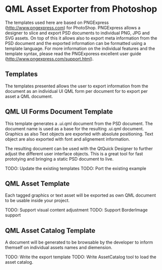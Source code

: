 

# QML Asset Exporter from Photoshop

The templates used here are based on PNGExpress (http://www.pngexpress.com)
for PhotoShop. PNGExpress allows a designer to slice and export PSD documents
to individual PNG, JPG and SVG assets. On top of this it allows also to export
meta information from the PSD document and the exported information can be
formatted using a template language. For more information on the individual
features and the template syntax, please read the PNGExporess excellent user
guide (http://www.pngexpress.com/support.html).

## Templates

The templates presented allows the user to export information from the
document as an individual UI QML form per document for to export per asset a
QML document.

## QML UI Forms Document Template

This template generates a .ui.qml document from the PSD document. The document
name is used as a base for the resulting .ui.qml document. Graphics as also
Text objects are exported with absolute positioning. Text object are also
exported with font and alignement information.

The resulting document can be used with the QtQuick Designer to further adjust
the different user interface objects. This is a great tool for fast prototying
and bringing a static PSD document to live.

TODO: Update the existing templates TODO: Port the existing example


## QML Asset Template

Each tagged graphics or text asset will be exported as own QML document to be
usable inside your project.

TODO: Support visual content adjustment TODO: Support BorderImage support

## QML Asset Catalog Template

A document will be generated to be browsable by the developer to inform
themself on individual assets names and diemension.

TODO: Write the export template TODO: Write AssetCatalog tool to load the
asset catalog.


